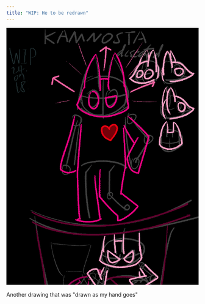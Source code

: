 ```yaml
---
title: "WIP: He to be redrawn"
---
```


![/imgs_posts/240718_dissected_5.png](/imgs_posts/240718_dissected_5.png)

Another drawing that was "drawn as my hand goes"
